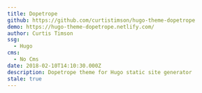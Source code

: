 ```yaml
---
title: Dopetrope
github: https://github.com/curtistimson/hugo-theme-dopetrope
demo: https://hugo-theme-dopetrope.netlify.com/
author: Curtis Timson
ssg:
  - Hugo
cms:
  - No Cms
date: 2018-02-10T14:10:30.000Z
description: Dopetrope theme for Hugo static site generator
stale: true
---
```

